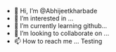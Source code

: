 - 👋 Hi, I’m @Abhijeetkharbade
- 👀 I’m interested in ...
- 🌱 I’m currently learning github...
- 💞️ I’m looking to collaborate on ...
- 📫 How to reach me ...
Testing

<!---
Abhijeetkharbade/Abhijeetkharbade is a ✨ special ✨ repository because its `README.md` (this file) appears on your GitHub profile.
You can click the Preview link to take a look at your changes.
--->
